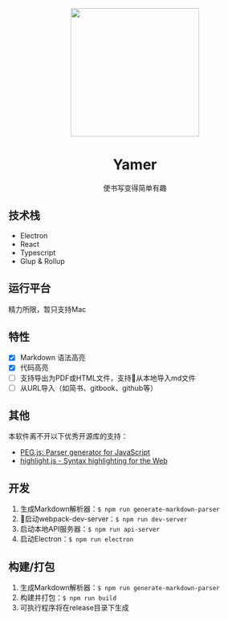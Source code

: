 <div align="center">
  <img src="https://raw.githubusercontent.com/Mutefish0/yamer/master/src/browser/assets/app.png" width="256"/>
  <h1>Yamer</h1>
  <p>使书写变得简单有趣</p>
</div>

## 技术栈
- Electron
- React
- Typescript
- Glup & Rollup

## 运行平台
精力所限，暂只支持Mac

## 特性
- [x] Markdown 语法高亮
- [x] 代码高亮
- [ ] 支持导出为PDF或HTML文件，支持从本地导入md文件
- [ ] 从URL导入（如简书、gitbook、github等）

## 其他
本软件离不开以下优秀开源库的支持：
- [PEG.js: Parser generator for JavaScript](http://pegjs.org/)
- [highlight.js - Syntax highlighting for the Web](https://highlightjs.org/)

## 开发
1. 生成Markdown解析器：`$ npm run generate-markdown-parser`
2. 启动webpack-dev-server：`$ npm run dev-server`
3. 启动本地API服务器：`$ npm run api-server`
4. 启动Electron：`$ npm run electron`

## 构建/打包
1. 生成Markdown解析器：`$ npm run generate-markdown-parser`
2. 构建并打包：`$ npm run build`
3. 可执行程序将在release目录下生成



